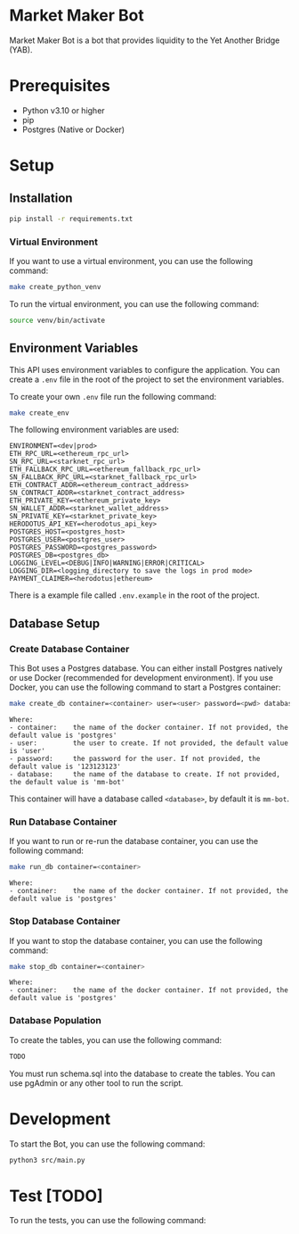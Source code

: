 # Market Maker Bot
Market Maker Bot is a bot that provides liquidity to the Yet Another Bridge (YAB).

# Prerequisites
- Python v3.10 or higher
- pip
- Postgres (Native or Docker)

# Setup
## Installation

```bash
pip install -r requirements.txt
```
### Virtual Environment
If you want to use a virtual environment, you can use the following command:

```bash
make create_python_venv
```
To run the virtual environment, you can use the following command:

```bash
source venv/bin/activate
```

## Environment Variables
This API uses environment variables to configure the application. You can create a `.env` file in the root of the project to set the environment variables.

To create your own `.env` file run the following command:

```bash
make create_env
```

The following environment variables are used:

    ENVIRONMENT=<dev|prod>
    ETH_RPC_URL=<ethereum_rpc_url>
    SN_RPC_URL=<starknet_rpc_url>
    ETH_FALLBACK_RPC_URL=<ethereum_fallback_rpc_url>
    SN_FALLBACK_RPC_URL=<starknet_fallback_rpc_url>
    ETH_CONTRACT_ADDR=<ethereum_contract_address>
    SN_CONTRACT_ADDR=<starknet_contract_address>
    ETH_PRIVATE_KEY=<ethereum_private_key>
    SN_WALLET_ADDR=<starknet_wallet_address>
    SN_PRIVATE_KEY=<starknet_private_key>
    HERODOTUS_API_KEY=<herodotus_api_key>
    POSTGRES_HOST=<postgres_host>
    POSTGRES_USER=<postgres_user>
    POSTGRES_PASSWORD=<postgres_password>
    POSTGRES_DB=<postgres_db>
    LOGGING_LEVEL=<DEBUG|INFO|WARNING|ERROR|CRITICAL>
    LOGGING_DIR=<logging_directory to save the logs in prod mode>
    PAYMENT_CLAIMER=<herodotus|ethereum>


There is a example file called `.env.example` in the root of the project. 

## Database Setup
### Create Database Container
This Bot uses a Postgres database. You can either install Postgres natively or use Docker (recommended for development environment). 
If you use Docker, you can use the following command to start a Postgres container:
```bash
make create_db container=<container> user=<user> password=<pwd> database=<db_name>
```
    Where:
    - container:    the name of the docker container. If not provided, the default value is 'postgres'
    - user:         the user to create. If not provided, the default value is 'user'
    - password:     the password for the user. If not provided, the default value is '123123123'
    - database:     the name of the database to create. If not provided, the default value is 'mm-bot'

This container will have a database called `<database>`, by default it is `mm-bot`.

### Run Database Container
If you want to run or re-run the database container, you can use the following command:
```bash
make run_db container=<container>
```
    Where:
    - container:    the name of the docker container. If not provided, the default value is 'postgres'

### Stop Database Container
If you want to stop the database container, you can use the following command:
```bash
make stop_db container=<container>
```
    Where:
    - container:    the name of the docker container. If not provided, the default value is 'postgres'

### Database Population
To create the tables, you can use the following command:
```bash
TODO
```
You must run schema.sql into the database to create the tables. You can use pgAdmin or any other tool to run the script.

# Development
To start the Bot, you can use the following command:

```bash
python3 src/main.py
```

# Test [TODO]
To run the tests, you can use the following command:

```bash

```
